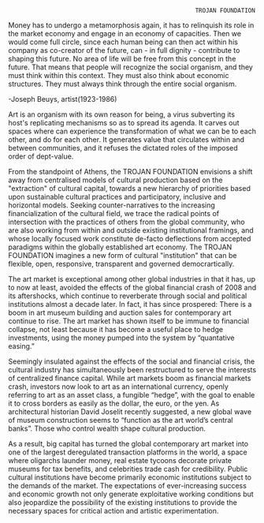                                                          TROJAN FOUNDATION


Money has to undergo a metamorphosis again, it has to relinquish its role in the market economy and engage in an economy of capacities. Then we would come full circle, since each human being can then act within his company as co-creator of the future, can - in full dignity - contribute to shaping this future. No area of life will be free from this concept in the future. That means that people will recognize the social organism, and they must think within this context. They must also think about economic structures. They must always think through the entire social organism. 

-Joseph Beuys, artist(1923-1986)



Art is an organism with its own reason for being, a virus subverting its host's replicating mechanisms so as to spread its agenda. It carves out spaces where can experience the transformation of what we can be to each other, and do for each other. It generates value that circulates within and between communities, and it refuses the dictated roles of the imposed order of dept-value.

From the standpoint of Athens, the TROJAN FOUNDATION envisions a shift away from centralised models of cultural production based on the "extraction" of cultural capital, towards a new hierarchy of priorities based upon sustainable cultural practices and participatory, inclusive and horizontal models. Seeking counter-narratives to the increasing financialization of the cultural field, we trace the radical points of intersection with the practices of others from the global community, who are also working from within and outside existing institutional framings, and whose locally focused work constitute de-facto deflections from accepted paradigms within the globally established art economy. The TROJAN FOUNDATION imagines a new form of cultural "institution" that can be flexible, open, responsive, transparent and governed democrartically.


The art market is exceptional among other global industries in that it has, up to now at least, avoided the effects of the global financial  crash of 2008 and its aftershocks, which continue to reverberate through social and political institutions almost a decade later. In fact, it has since prospered: There is a boom in art museum building and auction sales for contemporary art continue to rise. The art market has shown itself to be immune to financial collapse, not least because it has become a useful place to hedge investments, using the money pumped into the system by “quantative easing.”   

Seemingly insulated against the effects of the social and financial crisis, the cultural industry has simultaneously been restructured to serve the interests of centralized finance capital. While art markets boom as financial markets crash, investors now look to art as an international currency, openly referring to art as an asset class, a fungible “hedge”, with the goal to enable it to cross borders as easily as the dollar, the euro, or the yen. As architectural historian David Joselit recently suggested, a new global wave of museum construction seems to “function as the art world’s central banks”. Those who control wealth shape cultural production.

As a result, big capital has turned the global contemporary art market into one of the largest deregulated transaction platforms in the world, a space where oligarchs launder money, real estate tycoons decorate private museums for tax benefits, and celebrities trade cash for credibility. Public cultural institutions have become primarily economic institutions subject to the demands of the market. The expectations of ever-increasing success and economic growth not only generate exploitative working conditions but also jeopardize the possibility of the existing institutions to provide the necessary spaces for critical action and artistic experimentation.
